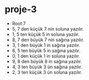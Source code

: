 # proje-3
*	Root:7
*	5, 7 den küçük 7 nin soluna yazılır.
*	1, 5 ten küçük 5 in soluna yazılır.
*	8, 7 den büyük 7 nin sağına yazılır.
*	3, 1 den büyük 1 in sağına yazılır.
*	6, 5 ten büyük 5 in sağına yazılır.
*	0, 1 den küçük 1 in soluna yazılır.
*	9, 8 den büyük 8 in sağına yazılır.
*	4, 3 ten büyük 3 ün sağına yazılır.
*	2, 3 ten küçük 3 ün soluna yazılır.

